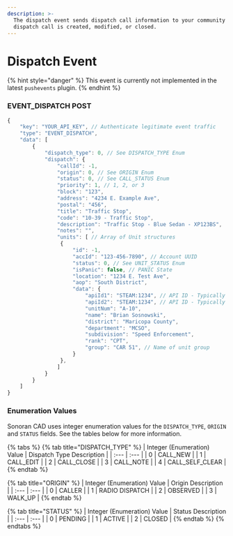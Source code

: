 ```yaml
---
description: >-
  The dispatch event sends dispatch call information to your community when a
  dispatch call is created, modified, or closed.
---
```


# Dispatch Event

{% hint style="danger" %}
This event is currently not implemented in the latest `pushevents` plugin.
{% endhint %}

### EVENT\_DISPATCH POST

```javascript
{
    "key": "YOUR_API_KEY", // Authenticate legitimate event traffic
    "type": "EVENT_DISPATCH",
    "data": [
        {
            "dispatch_type": 0, // See DISPATCH_TYPE Enum
            "dispatch": {
                "callId": -1,
                "origin": 0, // See ORIGIN Enum
                "status": 0, // See CALL_STATUS Enum
                "priority": 1, // 1, 2, or 3
                "block": "123",
                "address": "4234 E. Example Ave",
                "postal": "456",
                "title": "Traffic Stop",
                "code": "10-39 - Traffic Stop",
                "description": "Traffic Stop - Blue Sedan - XP123BS",
                "notes": "",
                "units": [ // Array of Unit structures
                 {
                     "id": -1,
                     "accId": "123-456-7890", // Account UUID
                     "status": 0, // See UNIT_STATUS Enum
                     "isPanic": false, // PANIC State
                     "location": "1234 E. Test Ave",
                     "aop": "South District",
                     "data": {
                         "apiId1": "STEAM:1234", // API ID - Typically Steam Hex
                         "apiId2": "STEAM:1234", // API ID - Typically Steam Hex
                         "unitNum": "A-10",
                         "name": "Brian Sosnowski",
                         "district": "Maricopa County",
                         "department": "MCSO",
                         "subdivision": "Speed Enforcement",
                         "rank": "CPT",
                         "group": "CAR 51", // Name of unit group
                     }
                 },
                ]
            }
        }
    ]
}
```

### Enumeration Values

Sonoran CAD uses integer enumeration values for the `DISPATCH_TYPE`, `ORIGIN` and `STATUS` fields. See the tables below for more information.

{% tabs %}
{% tab title="DISPATCH\_TYPE" %}
| Integer \(Enumeration\) Value | Dispatch Type Description |
| :--- | :--- |
| 0 | CALL\_NEW |
| 1 | CALL\_EDIT |
| 2 | CALL\_CLOSE |
| 3 | CALL\_NOTE |
| 4 | CALL\_SELF\_CLEAR |
{% endtab %}

{% tab title="ORIGIN" %}
| Integer \(Enumeration\) Value | Origin Description |
| :--- | :--- |
| 0 | CALLER |
| 1 | RADIO DISPATCH |
| 2 | OBSERVED |
| 3 | WALK\_UP |
{% endtab %}

{% tab title="STATUS" %}
| Integer \(Enumeration\) Value | Status Description |
| :--- | :--- |
| 0 | PENDING |
| 1 | ACTIVE |
| 2 | CLOSED |
{% endtab %}
{% endtabs %}

